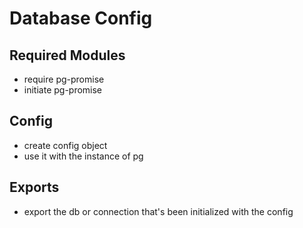 # Database Config

## Required Modules
- require pg-promise
- initiate pg-promise

## Config
- create config object
- use it with the instance of pg

## Exports
- export the db or connection that's been initialized with the config